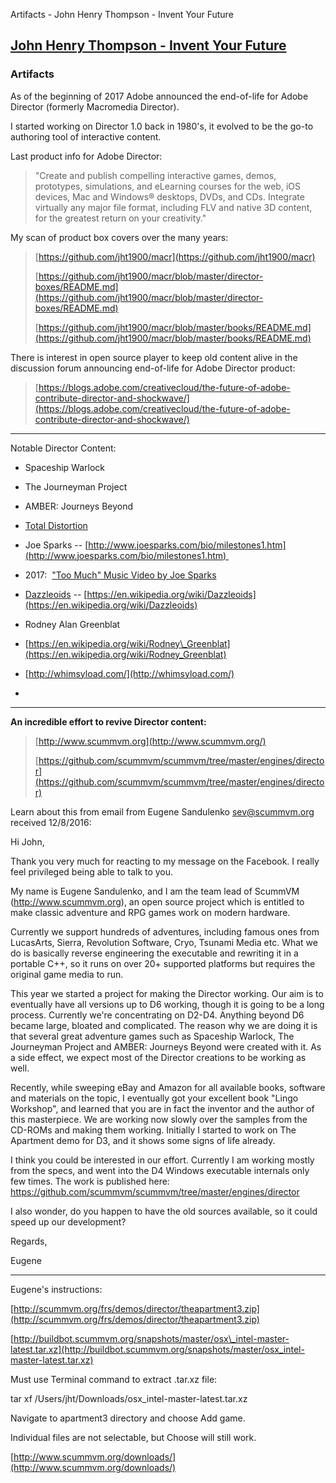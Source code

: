 Artifacts - John Henry Thompson - Invent Your Future 

[John Henry Thompson - Invent Your Future](index.html)
------------------------------------------------------

    

### Artifacts

As of the beginning of 2017 Adobe announced the end-of-life for Adobe Director (formerly Macromedia Director).

  

I started working on Director 1.0 back in 1980's, it evolved to be the go-to authoring tool of interactive content.

  

Last product info for Adobe Director:

> "Create and publish compelling interactive games, demos, prototypes, simulations, and eLearning courses for the web, iOS devices, Mac and Windows® desktops, DVDs, and CDs. Integrate virtually any major file format, including FLV and native 3D content, for the greatest return on your creativity."

  

My scan of product box covers over the many years:

> [https://github.com/jht1900/macr](https://github.com/jht1900/macr)
> 
> [https://github.com/jht1900/macr/blob/master/director-boxes/README.md](https://github.com/jht1900/macr/blob/master/director-boxes/README.md)
> 
> [https://github.com/jht1900/macr/blob/master/books/README.md](https://github.com/jht1900/macr/blob/master/books/README.md)

  

There is interest in open source player to keep old content alive in the discussion forum announcing end-of-life for Adobe Director product:

> [https://blogs.adobe.com/creativecloud/the-future-of-adobe-contribute-director-and-shockwave/](https://blogs.adobe.com/creativecloud/the-future-of-adobe-contribute-director-and-shockwave/)

  

* * *

Notable Director Content:

*   Spaceship Warlock
*   The Journeyman Project
*   AMBER: Journeys Beyond
*   [Total Distortion](https://archive.org/details/dazzeloids) 

*   Joe Sparks -- [http://www.joesparks.com/bio/milestones1.htm](http://www.joesparks.com/bio/milestones1.htm) 
*   2017:  ["Too Much" Music Video by Joe Sparks](https://youtu.be/LouJ3Utvp0s) 

*   [Dazzleoids](https://archive.org/details/dazzeloids) -- [https://en.wikipedia.org/wiki/Dazzleoids](https://en.wikipedia.org/wiki/Dazzleoids)

*   Rodney Alan Greenblat 

*   [https://en.wikipedia.org/wiki/Rodney\_Greenblat](https://en.wikipedia.org/wiki/Rodney_Greenblat)
*   [http://whimsyload.com/](http://whimsyload.com/)

*     
    

* * *

  

**An incredible effort to revive Director content:**

> [http://www.scummvm.org](http://www.scummvm.org/)
> 
> [https://github.com/scummvm/scummvm/tree/master/engines/director](https://github.com/scummvm/scummvm/tree/master/engines/director)

  

Learn about this from email from Eugene Sandulenko <sev@scummvm.org> received 12/8/2016:

  

Hi John,

  

Thank you very much for reacting to my message on the Facebook. I really feel privileged being able to talk to you.

  

My name is Eugene Sandulenko, and I am the team lead of ScummVM (http://www.scummvm.org), an open source project which is entitled to make classic adventure and RPG games work on modern hardware.

  

Currently we support hundreds of adventures, including famous ones from LucasArts, Sierra, Revolution Software, Cryo, Tsunami Media etc. What we do is basically reverse engineering the executable and rewriting it in a portable C++, so it runs on over 20+ supported platforms but requires the original game media to run.

  

This year we started a project for making the Director working. Our aim is to eventually have all versions up to D6 working, though it is going to be a long process. Currently we're concentrating on D2-D4. Anything beyond D6 became large, bloated and complicated. The reason why we are doing it is that several great adventure games such as Spaceship Warlock, The Journeyman Project and AMBER: Journeys Beyond were created with it. As a side effect, we expect most of the Director creations to be working as well.

  

Recently, while sweeping eBay and Amazon for all available books, software and materials on the topic, I eventually got your excellent book "Lingo Workshop", and learned that you are in fact the inventor and the author of this masterpiece. We are working now slowly over the samples from the CD-ROMs and making them working. Initially I started to work on The Apartment demo for D3, and it shows some signs of life already.

  

I think you could be interested in our effort. Currently I am working mostly from the specs, and went into the D4 Windows executable internals only few times. The work is published here: https://github.com/scummvm/scummvm/tree/master/engines/director

  

I also wonder, do you happen to have the old sources available, so it could speed up our development?

  

Regards,

Eugene

* * *

Eugene's instructions:

[http://scummvm.org/frs/demos/director/theapartment3.zip](http://scummvm.org/frs/demos/director/theapartment3.zip)

[http://buildbot.scummvm.org/snapshots/master/osx\_intel-master-latest.tar.xz](http://buildbot.scummvm.org/snapshots/master/osx_intel-master-latest.tar.xz)

  

Must use Terminal command to extract .tar.xz file:

tar xf /Users/jht/Downloads/osx\_intel-master-latest.tar.xz 

Navigate to apartment3 directory and choose Add game.

Individual files are not selectable, but Choose will still work.

  

[http://www.scummvm.org/downloads/](http://www.scummvm.org/downloads/)

  

  

  

  


